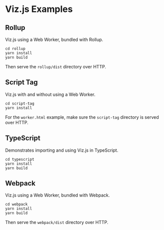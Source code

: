 # Viz.js Examples

## Rollup

Viz.js using a Web Worker, bundled with Rollup.

    cd rollup
    yarn install
    yarn build

Then serve the `rollup/dist` directory over HTTP.

## Script Tag

Viz.js with and without using a Web Worker.

    cd script-tag
    yarn install

For the `worker.html` example, make sure the `script-tag` directory is served over HTTP.

## TypeScript

Demonstrates importing and using Viz.js in TypeScript.

    cd typescript
    yarn install
    yarn build

## Webpack

Viz.js using a Web Worker, bundled with Webpack.

    cd webpack
    yarn install
    yarn build

Then serve the `webpack/dist` directory over HTTP.
